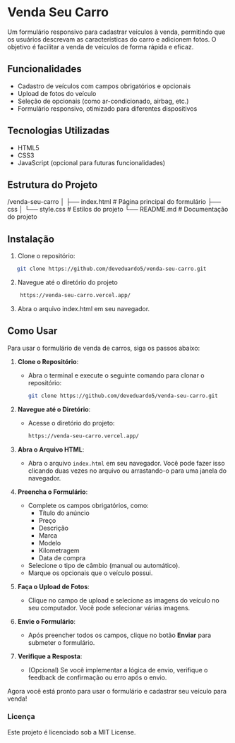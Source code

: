 # Venda Seu Carro

Um formulário responsivo para cadastrar veículos à venda, permitindo que os usuários descrevam as características do carro e adicionem fotos. O objetivo é facilitar a venda de veículos de forma rápida e eficaz.

## Funcionalidades

- Cadastro de veículos com campos obrigatórios e opcionais
- Upload de fotos do veículo
- Seleção de opcionais (como ar-condicionado, airbag, etc.)
- Formulário responsivo, otimizado para diferentes dispositivos

## Tecnologias Utilizadas

- HTML5
- CSS3
- JavaScript (opcional para futuras funcionalidades)

## Estrutura do Projeto

/venda-seu-carro
│
├── index.html # Página principal do formulário
├── css
│ └── style.css # Estilos do projeto
└── README.md # Documentação do projeto

## Instalação

1. Clone o repositório:
```bash
   git clone https://github.com/deveduardo5/venda-seu-carro.git

``` 
  

   2. Navegue até o diretório do projeto
```bash
    https://venda-seu-carro.vercel.app/
``` 
3. Abra o arquivo index.html em seu navegador.

## Como Usar

Para usar o formulário de venda de carros, siga os passos abaixo:

1. **Clone o Repositório**:
   - Abra o terminal e execute o seguinte comando para clonar o repositório:
     ```bash
     git clone https://github.com/deveduardo5/venda-seu-carro.git
     ```

2. **Navegue até o Diretório**:
   - Acesse o diretório do projeto:
     ```bash
     https://venda-seu-carro.vercel.app/
     ```

3. **Abra o Arquivo HTML**:
   - Abra o arquivo `index.html` em seu navegador. Você pode fazer isso clicando duas vezes no arquivo ou arrastando-o para uma janela do navegador.

4. **Preencha o Formulário**:
   - Complete os campos obrigatórios, como:
     - Título do anúncio
     - Preço
     - Descrição
     - Marca
     - Modelo
     - Kilometragem
     - Data de compra
   - Selecione o tipo de câmbio (manual ou automático).
   - Marque os opcionais que o veículo possui.

5. **Faça o Upload de Fotos**:
   - Clique no campo de upload e selecione as imagens do veículo no seu computador. Você pode selecionar várias imagens.

6. **Envie o Formulário**:
   - Após preencher todos os campos, clique no botão **Enviar** para submeter o formulário.

7. **Verifique a Resposta**:
   - (Opcional) Se você implementar a lógica de envio, verifique o feedback de confirmação ou erro após o envio.

Agora você está pronto para usar o formulário e cadastrar seu veículo para venda!

### Licença
Este projeto é licenciado sob a MIT License.
